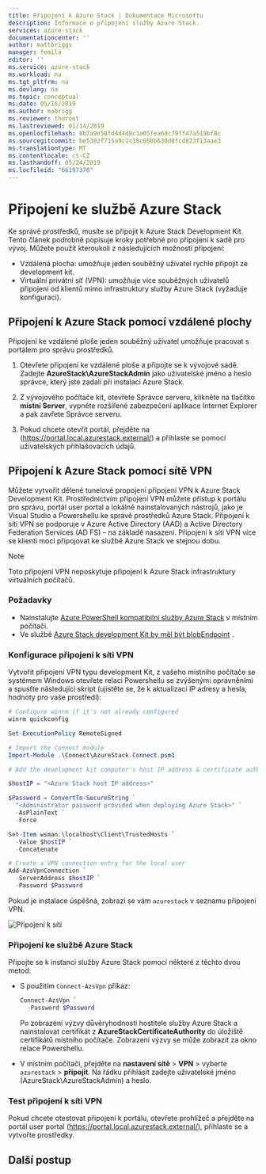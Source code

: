 ```yaml
---
title: Připojení k Azure Stack | Dokumentace Microsoftu
description: Informace o připojení služby Azure Stack.
services: azure-stack
documentationcenter: ''
author: mattbriggs
manager: femila
editor: ''
ms.service: azure-stack
ms.workload: na
ms.tgt_pltfrm: na
ms.devlang: na
ms.topic: conceptual
ms.date: 05/16/2019
ms.author: mabrigg
ms.reviewer: thoroet
ms.lastreviewed: 01/14/2019
ms.openlocfilehash: 8b7a9e58fd4d4d8c3a05fea60c79ff47a519bf8c
ms.sourcegitcommit: be5382f715a9c1c18c660b630d8fcd823f13aae3
ms.translationtype: MT
ms.contentlocale: cs-CZ
ms.lasthandoff: 05/24/2019
ms.locfileid: "66197370"
---
```

# <a name="connect-to-azure-stack"></a>Připojení ke službě Azure Stack

Ke správě prostředků, musíte se připojit k Azure Stack Development Kit. Tento článek podrobně popisuje kroky potřebné pro připojení k sadě pro vývoj. Můžete použít kteroukoli z následujících možností připojení:

* Vzdálená plocha: umožňuje jeden souběžný uživatel rychle připojit ze development kit.
* Virtuální privátní síť (VPN): umožňuje více souběžných uživatelů připojení od klientů mimo infrastruktury služby Azure Stack (vyžaduje konfiguraci).

## <a name="connect-to-azure-stack-with-remote-desktop"></a>Připojení k Azure Stack pomocí vzdálené plochy
Připojení ke vzdálené ploše jeden souběžný uživatel umožňuje pracovat s portálem pro správu prostředků.

1. Otevřete připojení ke vzdálené ploše a připojte se k vývojové sadě. Zadejte **AzureStack\AzureStackAdmin** jako uživatelské jméno a heslo správce, který jste zadali při instalaci Azure Stack.  

2. Z vývojového počítače kit, otevřete Správce serveru, klikněte na tlačítko **místní Server**, vypněte rozšířené zabezpečení aplikace Internet Explorer a pak zavřete Správce serveru.

3. Pokud chcete otevřít portál, přejděte na (https://portal.local.azurestack.external/) a přihlaste se pomocí uživatelských přihlašovacích údajů.


## <a name="connect-to-azure-stack-with-vpn"></a>Připojení k Azure Stack pomocí sítě VPN

Můžete vytvořit dělené tunelové propojení připojení VPN k Azure Stack Development Kit. Prostřednictvím připojení VPN můžete přístup k portálu pro správu, portál user portal a lokálně nainstalovaných nástrojů, jako je Visual Studio a Powershellu ke správě prostředků Azure Stack. Připojení k síti VPN se podporuje v Azure Active Directory (AAD) a Active Directory Federation Services (AD FS) – na základě nasazení. Připojení k síti VPN více se klienti moci připojovat ke službě Azure Stack ve stejnou dobu. 

> [!NOTE] 
> Toto připojení VPN neposkytuje připojení k Azure Stack infrastruktury virtuálních počítačů. 

### <a name="prerequisites"></a>Požadavky

* Nainstalujte [Azure PowerShell kompatibilní služby Azure Stack](../operator/azure-stack-powershell-install.md) v místním počítači.  
* Ve službě [Azure Stack development Kit by měl být blobEndpoint](../operator/azure-stack-powershell-download.md) . 

### <a name="configure-vpn-connectivity"></a>Konfigurace připojení k síti VPN

Vytvořit připojení VPN typu development Kit, z vašeho místního počítače se systémem Windows otevřete relaci Powershellu se zvýšenými oprávněními a spusťte následující skript (ujistěte se, že k aktualizaci IP adresy a hesla, hodnoty pro vaše prostředí):

```powershell 
# Configure winrm if it's not already configured
winrm quickconfig  

Set-ExecutionPolicy RemoteSigned

# Import the Connect module
Import-Module .\Connect\AzureStack.Connect.psm1 

# Add the development kit computer's host IP address & certificate authority (CA) to the list of trusted hosts. Make sure to update the IP address and password values for your environment. 

$hostIP = "<Azure Stack host IP address>"

$Password = ConvertTo-SecureString `
  "<Administrator password provided when deploying Azure Stack>" `
  -AsPlainText `
  -Force

Set-Item wsman:\localhost\Client\TrustedHosts `
  -Value $hostIP `
  -Concatenate

# Create a VPN connection entry for the local user
Add-AzsVpnConnection `
  -ServerAddress $hostIP `
  -Password $Password

```

Pokud je instalace úspěšná, zobrazí se vám `azurestack` v seznamu připojení VPN.

![Připojení k síti](media/azure-stack-connect-azure-stack/image3.png)  

### <a name="connect-to-azure-stack"></a>Připojení ke službě Azure Stack

Připojte se k instanci služby Azure Stack pomocí některé z těchto dvou metod:  

* S použitím `Connect-AzsVpn` příkaz: 
    
  ```powershell
  Connect-AzsVpn `
    -Password $Password
  ```

  Po zobrazení výzvy důvěryhodnosti hostitele služby Azure Stack a nainstalovat certifikát z **AzureStackCertificateAuthority** do úložiště certifikátů místního počítače. Zobrazení výzvy se může zobrazit za okno relace Powershellu. 

* V místním počítači, přejděte na **nastavení sítě** > **VPN** > vyberte `azurestack`  >  **připojit**. Na řádku přihlásit zadejte uživatelské jméno (AzureStack\AzureStackAdmin) a heslo.

### <a name="test-the-vpn-connectivity"></a>Test připojení k síti VPN

Pokud chcete otestovat připojení k portálu, otevřete prohlížeč a přejděte na portál user portal (https://portal.local.azurestack.external/), přihlaste se a vytvořte prostředky.  

## <a name="next-steps"></a>Další postup



